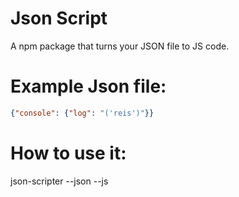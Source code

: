 # Json Script
A npm package that turns your JSON file to JS code.

# Example Json file:
```json
{"console": {"log": "('reis')"}}
```

# How to use it:
json-scripter --json <json location> --js <where to write js file>
